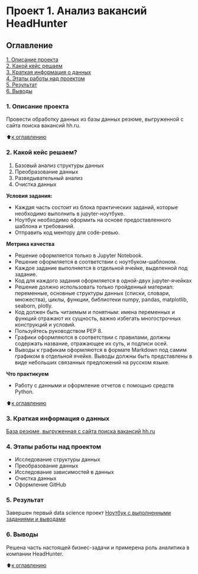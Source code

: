 # Проект 1. Анализ вакансий HeadHunter

## Оглавление
[1. Описание проекта](https://github.com/yamovan/datascience/blob/main/project_1/README.md#Описание-проекта)  
[2. Какой кейс решаем](https://github.com/yamovan/datascience/blob/main/project_1/README.md#Какой-кейс-решаем)  
[3. Краткая информация о данных](https://github.com/yamovan/datascience/blob/main/project_1/README.md#Краткая-информация-о-данных)  
[4. Этапы работы над проектом](https://github.com/yamovan/datascience/blob/main/project_1/README.md#Этапы-работы-над-проектом)  
[5. Результат](https://github.com/yamovan/datascience/blob/main/project_1/README.md#Результат)  
[6. Выводы](https://github.com/yamovan/datascience/blob/main/project_1/README.md#Выводы)

### 1. Описание проекта
Провести обработку данных из базы данных резюме, выгруженной с сайта поиска вакансий hh.ru.  

:arrow_up:[к оглавлению](https://github.com/yamovan/datascience/blob/main/project_1/README.md#Оглавление)  

### 2. Какой кейс решаем?
1. Базовый анализ структуры данных
2. Преобразование данных
3. Разведывательный анализ
4. Очистка данных

**Условия задания:**
-  Каждая часть состоит из блока практических заданий, которые необходимо выполнить в jupyter-ноутбуке.
- Ноутбук необходимо оформить на основе предоставленного шаблона и требований.
- Отправить код ментору для code-ревью.

**Метрика качества**
- Решение оформляется только в Jupyter Notebook.
- Решение оформляется в соответствии с ноутбуком-шаблоном.
- Каждое задание выполняется в отдельной ячейке, выделенной под задание.
- Код для каждого задания оформляется в одной-двух jupyter-ячейках 
- Решение должно использовать только пройденный материал: переменные, основные структуры данных (списки, словари, множества), циклы, функции, библиотеки numpy, pandas, matplotlib, seaborn, plotly.
- Код должен быть читаемым и понятным: имена переменных и функций отражают их сущность, важно избегать многострочных конструкций и условий.
- Пользуйтесь руководством PEP 8.
- Графики оформляются в соответствии с правилами, должны содержать название, отражающее их суть, и подписи осей.
- Выводы к графикам оформляются в формате Markdown под самим графиком в отдельной ячейке. Выводы должны быть представлены в виде небольших связанных предложений на русском языке.

**Что практикуем**
- Работу с данными и оформление отчетов с помощью средств Python.

:arrow_up:[к оглавлению](https://github.com/yamovan/datascience/blob/main/project_1/README.md#Оглавление)


### 3. Краткая информация о данных
[База резюме, выгруженная с сайта поиска вакансий hh.ru](https://drive.google.com/drive/folders/1mTyjvg-Sm431ig5MbUBf-kCS7iUo-3OW)

### 4. Этапы работы над проектом
- Исследование структуры данных
- Преобразование данных
- Исследование зависимостей в данных
- Очистка данных
- Оформление GitHub

### 5. Результат
Завершен первый data science проект
[Ноутбук с выполненными заданиями и выводами](https://github.com/yamovan/datascience/blob/main/project_1/Project_1_HeadHunter_job.ipynb)

### 6. Выводы
Решена часть настоящей бизнес-задачи и примерена роль аналитика в компании HeadHunter.


:arrow_up:[к оглавлению](https://github.com/yamovan/datascience/blob/main/project_1/README.md#Оглавление)